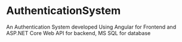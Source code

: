 # AuthenticationSystem
An Authentication System developed Using Angular for Frontend and ASP.NET Core Web API for backend, MS SQL for database
